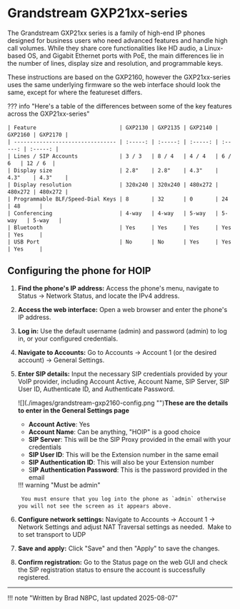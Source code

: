 # Grandstream GXP21xx-series

The Grandstream GXP21xx series is a family of high-end IP phones designed for business users who need advanced features and handle high call volumes. While they share core functionalities like HD audio, a Linux-based OS, and Gigabit Ethernet ports with PoE, the main differences lie in the number of lines, display size and resolution, and programmable keys.

These instructions are based on the GXP2160, however the GXP21xx-series uses the same underlying firmware so the web interface should look the same, except for where the featureset differs.

??? info "Here's a table of the differences between some of the key features across the GXP21xx-series"

    | Feature                          | GXP2130 | GXP2135 | GXP2140 | GXP2160 | GXP2170 |
    | -------------------------------- | :-----: | :-----: | :-----: | :-----: | :-----: |
    | Lines / SIP Accounts             | 3 / 3   | 8 / 4   | 4 / 4   | 6 / 6   | 12 / 6  |
    | Display size                     | 2.8"    | 2.8"    | 4.3"    | 4.3"    | 4.3"    |
    | Display resolution               | 320x240 | 320x240 | 480x272 | 480x272 | 480x272 |
    | Programmable BLF/Speed-Dial Keys | 8       | 32      | 0       | 24      | 48      |
    | Conferencing                     | 4-way   | 4-way   | 5-way   | 5-way   | 5-way   |
    | Bluetooth                        | Yes     | Yes     | Yes     | Yes     | Yes     |
    | USB Port                         | No      | No      | Yes     | Yes     | Yes     |

## Configuring the phone for HOIP

1. **Find the phone's IP address:** Access the phone's menu, navigate to Status -> Network Status, and locate the IPv4 address.
2. **Access the web interface:** Open a web browser and enter the phone's IP address.
3. **Log in:** Use the default username (admin) and password (admin) to log in, or your configured credentials.
4. **Navigate to Accounts:** Go to Accounts -> Account 1 (or the desired account) -> General Settings.
5. **Enter SIP details:** Input the necessary SIP credentials provided by your VoIP provider, including Account Active, Account Name, SIP Server, SIP User ID, Authenticate ID, and Authenticate Password.

    <div style="float:left;">![](./images/grandstream-gxp2160-config.png "")</div>

    **These are the details to enter in the General Settings page**

    * **Account Active**: Yes
    * **Account Name**: Can be anything, "HOIP" is a good choice
    * **SIP Server**: This will be the SIP Proxy provided in the email with your credentials
    * **SIP User ID**: This will be the Extension number in the same email
    * **SIP Authentication ID**: This will also be your Extension number
    * S**IP Authentication Password**: This is the password provided in the email

    <div style="clear:both;"></div>
    !!! warning "Must be admin"

        You must ensure that you log into the phone as `admin` otherwise you will not see the screen as it appears above.

6. **Configure network settings:** Navigate to Accounts -> Account 1 -> Network Settings and adjust NAT Traversal settings as needed.  Make to to set transport to UDP
7. **Save and apply:** Click "Save" and then "Apply" to save the changes.
8. **Confirm registration:** Go to the Status page on the web GUI and check the SIP registration status to ensure the account is successfully registered.

---

!!! note "Written by Brad N8PC, last updated 2025-08-07"
